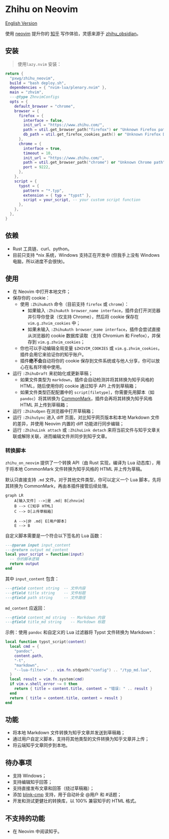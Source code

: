 # Zhihu on Neovim

[English Version](./README.md)

使用 [neovim](https://github.com/neovim/neovim) 提升你的 [知乎](https://www.zhihu.com/) 写作体验，灵感来源于 [zhihu_obsidian](https://github.com/dongguaguaguagua/zhihu_obsidian)。

## 安装

> 使用`lazy.nvim` 安装：
```lua
return {
  "pxwg/zhihu_neovim",
  build = "bash deploy.sh",
  dependencies = { "nvim-lua/plenary.nvim" },
  main = "zhvim",
  ---@type ZhnvimConfigs
  opts = {
    default_browser = "chrome",
    browser = {
      firefox = {
        interface = false,
        init_url = "https://www.zhihu.com/",
        path = util.get_browser_path("firefox") or "Unknown Firefox path",
        db_path = util.get_firefox_cookies_path() or "Unknown Firefox DB path",
      },
      chrome = {
        interface = true,
        timeout = 10,
        init_url = "https://www.zhihu.com/",
        path = util.get_browser_path("chrome") or "Unknown Chrome path",
        port = 9222,
      },
    },
    script = {
      typst = {
        pattern = "*.typ",
        extension = { typ = "typst" },
        script = your_script, -- your custom script function
      },
    },
  },
}
```

## 依赖

<!-- TODO: 添加依赖管理 -->
- Rust 工具链、curl、python。
- 目前只支持 *nix 系统，Windows 支持正在开发中 (但我手上没有 Windows 电脑，所以进度不会很快)。

## 使用

- 在 Neovim 中打开本地文件；
- 保存你的 cookie：
  - 使用 `:ZhihuAuth` 命令（目前支持 `firefox` 或 `chrome`）：
    - 如果输入 `:ZhihuAuth browser_name interface`，插件会打开浏览器并引导你登录（仅支持 Chrome），然后将 cookie 保存在 `vim.g.zhvim_cookies` 中；
    - 如果未输入 `:ZhihuAuth browser_name interface`，插件会尝试直接从浏览器的 cookie 数据库读取（支持 Chromium 和 Firefox），并保存到 `vim.g.zhvim_cookies`；
  - 你也可以手动编辑全局变量 `$ZHIVIM_COOKIES` 或 `vim.g.zhvim_cookies`，插件会用它来验证你的知乎账户。
  - 插件**绝不会**自动将你的 cookie 保存到文件系统或与他人分享，你可以放心在私有环境中使用。
- 运行 `:ZhihuDraft` 来初始化或更新草稿；
  - 如果文件类型为 `markdown`，插件会自动检测并将其转换为知乎风格的 HTML，随后使用你的 cookie 通过知乎 API 上传到草稿箱；
  - 如果文件类型匹配配置中的 `script[filetype]`，你需要先用脚本（如 `pandoc`）将其转换为 [CommonMark](https://spec.commonmark.org/)，插件会再将其转换为知乎风格 HTML 并上传到草稿箱；
- 运行 `:ZhihuOpen` 在浏览器中打开草稿箱；
- 运行 `:ZhihuSync` 进入 diff 页面，对比知乎网页版本和本地 Markdown 文件的差异，并使用 Neovim 内置的 diff 功能进行同步编辑；
- 运行 `:ZhihuLink attach` 或 `:ZhihuLink detach` 来将当前文件与知乎文章关联或解除关联，进而编辑文件并同步到知乎文章。

### 转换脚本

`zhihu_on_neovim` 提供了一个转换 API（由 Rust 实现，编译为 Lua 动态库），用于将本地 CommonMark 文件转换为知乎风格的 HTML 并上传为草稿。

默认只直接支持 `.md` 文件。对于其他文件类型，你可以定义一个 Lua 脚本，先将其转换为 CommonMark，再由本插件接管后续处理。

```mermaid
graph LR
    A[输入文件] -->|是 .md| B[zhnvim]
    B --> C[知乎 HTML]
    C --> D[上传草稿箱]

    A -->|非 .md| E[用户脚本]
    E --> B
```

自定义脚本需要是一个符合以下签名的 Lua 函数：
```lua
---@param input input_content
---@return output md_content
local your_script = function(input)
  -- 你的脚本逻辑
  return output
end
```
其中 `input_content` 包含：
```lua
---@field content string  -- 文件内容
---@field title string    -- 文件标题
---@field path string     -- 文件路径
```
`md_content` 应返回：
```lua
---@field content_md string  -- Markdown 内容
---@field title_md string    -- Markdown 标题
```

示例：使用 `pandoc` 和自定义的 Lua 过滤器将 Typst 文件转换为 Markdown：
```lua
local function typst_script(content)
  local cmd = {
    "pandoc",
    content.path,
    "-t",
    "markdown",
    "--lua-filter=" .. vim.fn.stdpath("config") .. "/typ_md.lua",
  }
  local result = vim.fn.system(cmd)
  if vim.v.shell_error ~= 0 then
    return { title = content.title, content = "错误: " .. result }
  end
  return { title = content.title, content = result }
end
```

## 功能
- 将本地 Markdown 文件转换为知乎文章并发送到草稿箱；
- 通过用户自定义脚本，支持将其他类型的文件转换为知乎文章并上传；
- 将云端知乎文章同步到本地。

## 待办事项
- 支持 Windows；
- 支持编辑知乎回答；
- 支持直接发布文章和回答（绕过草稿箱）；
- 添加 [blink-cmp](https://github.com/Saghen/blink.cmp) 支持，用于自动补全 @用户 和 #话题；
- 开发和测试更健壮的转换库，以 100% 兼容知乎的 HTML 格式。

## 不支持的功能
- 在 Neovim 中阅读知乎。
